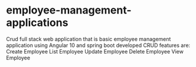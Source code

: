 # employee-management-applications

Crud full stack web application that is basic employee management application using Angular 10 and spring boot
developed CRUD features are:
Create Employee
List Employee
Update Employee
Delete Employee
View Employee
